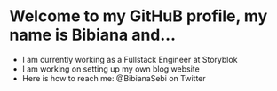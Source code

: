 # Welcome to my GitHuB profile, my name is Bibiana and...

- I am currently working as a Fullstack Engineer at Storyblok
- I am working on setting up my own blog website
- Here is how to reach me: @BibianaSebi on Twitter

